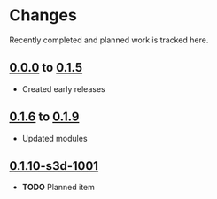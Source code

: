 # Changes
Recently completed and planned work is tracked here.

## [0.0.0](.) to [0.1.5](.)
- Created early releases

## [0.1.6](.) to [0.1.9](.)
- Updated modules

## [0.1.10-s3d-1001](.)
- **TODO** Planned item
